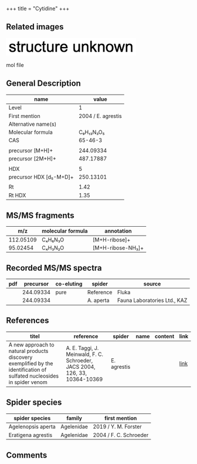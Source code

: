 +++
title = "Cytidine"
+++

## Related images

![](/img/2.png)

mol file


## General Description

| name                    | value              |
|-------------------------|--------------------|
| Level                   | 1                  |
| First mention           | 2004 / E. agrestis |
| Alternative name(s)     |                    |
| Molecular formula       | C₉H₁₃N₃O₅          |
| CAS                     | 65-46-3            |
|                         |                    |
| precursor  [M+H]+       | 244.09334          |
| precursor  [2M+H]+      | 487.17887          |
|                         |                    |
| HDX                     | 5                  |
| precursor HDX [d₅-M+D]+ | 250.13101          |
|                         |                    |
| Rt                      | 1.42               |
| Rt HDX                  | 1.35               |



## MS/MS fragments

| m/z       | molecular formula | annotation        |
|-----------|-------------------|-------------------|
| 112.05109 | C₄H₆N₃O           | [M+H-ribose]+     |
| 95.02454  | C₄H₃N₂O           | [M+H-ribose-NH₃]+ |


## Recorded MS/MS spectra

| pdf | precursor | co-eluting | spider    | source                       |
|-----|-----------|------------|-----------|------------------------------|
|     | 244.09334 | pure       | Reference | Fluka                        |
|     | 244.09334 |            | A. aperta | Fauna Laboratories Ltd., KAZ |


## References

| titel                                                                                                                  | reference                                                                  | spider      | name | content | link                                           |
|------------------------------------------------------------------------------------------------------------------------|----------------------------------------------------------------------------|-------------|------|---------|------------------------------------------------|
| A new approach to natural products discovery exemplified by the identification of sulfated nucleosides in spider venom | A. E. Taggi, J. Meinwald, F. C. Schroeder, JACS 2004, 126, 33, 10364-10369 | E. agrestis |      |         | [link](https://pubs.acs.org/doi/abs/10.1021/ja047416n) |

## Spider species

| spider species     | family     | first mention          |
|--------------------|------------|------------------------|
| Agelenopsis aperta | Agelenidae | 2019 / Y. M. Forster   |
| Eratigena agrestis | Agelenidae | 2004 / F. C. Schroeder |

## Comments
